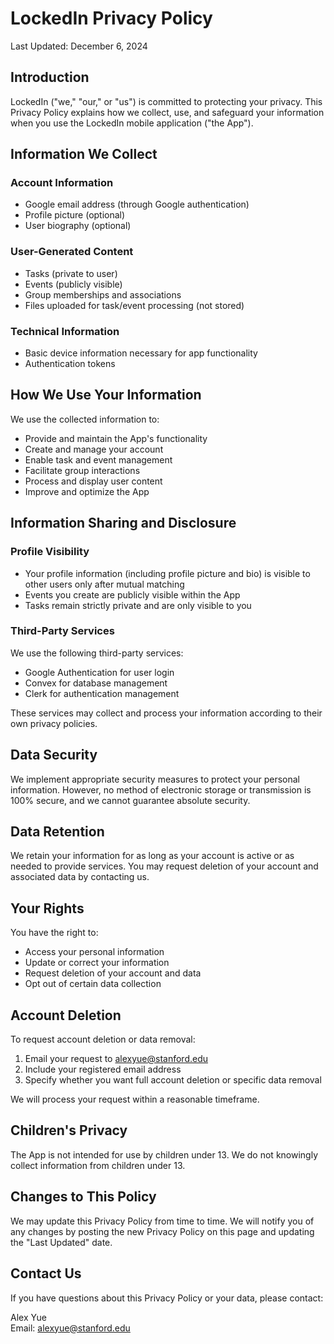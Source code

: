 # LockedIn Privacy Policy

Last Updated: December 6, 2024

## Introduction

LockedIn ("we," "our," or "us") is committed to protecting your privacy. This Privacy Policy explains how we collect, use, and safeguard your information when you use the LockedIn mobile application ("the App").

## Information We Collect

### Account Information
- Google email address (through Google authentication)
- Profile picture (optional)
- User biography (optional)

### User-Generated Content
- Tasks (private to user)
- Events (publicly visible)
- Group memberships and associations
- Files uploaded for task/event processing (not stored)

### Technical Information
- Basic device information necessary for app functionality
- Authentication tokens

## How We Use Your Information

We use the collected information to:
- Provide and maintain the App's functionality
- Create and manage your account
- Enable task and event management
- Facilitate group interactions
- Process and display user content
- Improve and optimize the App

## Information Sharing and Disclosure

### Profile Visibility
- Your profile information (including profile picture and bio) is visible to other users only after mutual matching
- Events you create are publicly visible within the App
- Tasks remain strictly private and are only visible to you

### Third-Party Services
We use the following third-party services:
- Google Authentication for user login
- Convex for database management
- Clerk for authentication management

These services may collect and process your information according to their own privacy policies.

## Data Security

We implement appropriate security measures to protect your personal information. However, no method of electronic storage or transmission is 100% secure, and we cannot guarantee absolute security.

## Data Retention

We retain your information for as long as your account is active or as needed to provide services. You may request deletion of your account and associated data by contacting us.

## Your Rights

You have the right to:
- Access your personal information
- Update or correct your information
- Request deletion of your account and data
- Opt out of certain data collection

## Account Deletion

To request account deletion or data removal:
1. Email your request to alexyue@stanford.edu
2. Include your registered email address
3. Specify whether you want full account deletion or specific data removal

We will process your request within a reasonable timeframe.

## Children's Privacy

The App is not intended for use by children under 13. We do not knowingly collect information from children under 13.

## Changes to This Policy

We may update this Privacy Policy from time to time. We will notify you of any changes by posting the new Privacy Policy on this page and updating the "Last Updated" date.

## Contact Us

If you have questions about this Privacy Policy or your data, please contact:

Alex Yue  
Email: alexyue@stanford.edu

